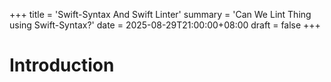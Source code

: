 +++
title = 'Swift-Syntax And Swift Linter'
summary = 'Can We Lint Thing using Swift-Syntax?'
date = 2025-08-29T21:00:00+08:00
draft = false
+++

# Introduction
